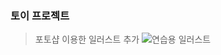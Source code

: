 ### 토이 프로젝트

>포토샵 이용한 일러스트 추가
![연습용 일러스트](https://user-images.githubusercontent.com/61106927/107232764-26cad400-6a65-11eb-8a0a-61ee4b67a69c.png)


